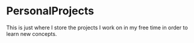 # PersonalProjects
This is just where I store the projects I work on in my free time in order to learn new concepts.
